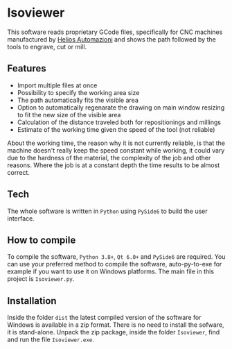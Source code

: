# Isoviewer

This software reads proprietary GCode files, specifically for CNC machines manufactured by [Helios Automazioni](https://www.heliosautomazioni.com/it/home-it.html) and shows the path followed by the tools to engrave, cut or mill.

## Features
- Import multiple files at once
- Possibility to specify the working area size
- The path automatically fits the visible area
- Option to automatically regenarate the drawing on main window resizing to fit the new size of the visible area
- Calculation of the distance traveled both for repositionings and millings
- Estimate of the working time given the speed of the tool (not reliable)

About the working time, the reason why it is not currently reliable, is that the machine doesn't really keep the speed constant while working, it could vary due to the hardness of the material, the complexity of the job and other reasons.
Where the job is at a constant depth the time results to be almost correct. 

## Tech
The whole software is written in `Python` using `PySide6` to build the user interface.

## How to compile
To compile the software, `Python 3.8+`, `Qt 6.0+` and `PySide6` are required.
You can use your preferred method to compile the software, auto-py-to-exe for example if you want to use it on Windows platforms.
The main file in this project is `Isoviewer.py`.

## Installation
Inside the folder `dist` the latest compiled version of the software for Windows is available in a zip format.
There is no need to install the sofware, it is stand-alone.
Unpack the zip package, inside the folder `Isoviewer`, find and run the file `Isoviewer.exe`.